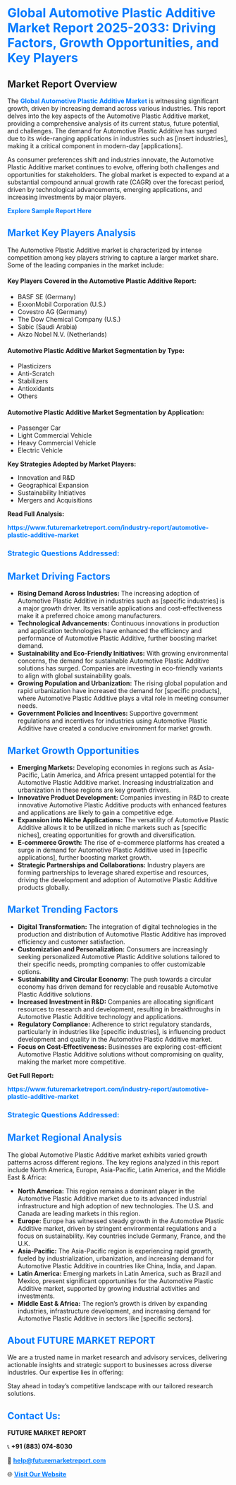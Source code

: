 <h1 style="color: #007BFF;">Global Automotive Plastic Additive Market Report 2025-2033: Driving Factors, Growth Opportunities, and Key Players</h1>

<section id="overview">
<h2>Market Report Overview</h2>
<p>The <a href="https://www.futuremarketreport.com/industry-report/automotive-plastic-additive-market" style="color: #007BFF; text-decoration: none;"><strong>Global Automotive Plastic Additive Market</strong></a> is witnessing significant growth, driven by increasing demand across various industries. This report delves into the key aspects of the Automotive Plastic Additive market, providing a comprehensive analysis of its current status, future potential, and challenges. The demand for Automotive Plastic Additive has surged due to its wide-ranging applications in industries such as [insert industries], making it a critical component in modern-day [applications].</p>
<p>As consumer preferences shift and industries innovate, the Automotive Plastic Additive market continues to evolve, offering both challenges and opportunities for stakeholders. The global market is expected to expand at a substantial compound annual growth rate (CAGR) over the forecast period, driven by technological advancements, emerging applications, and increasing investments by major players.</p>
</section>

<section id="overview">
<p><a href="https://www.futuremarketreport.com/request-sample/reportId=53835" style="color: #007BFF; text-decoration: none;"><strong>Explore Sample Report Here</strong></a></p>
</section>

<section id="key-players">
<h2 style="color: #007BFF;">Market Key Players Analysis</h2>
<p>The Automotive Plastic Additive market is characterized by intense competition among key players striving to capture a larger market share. Some of the leading companies in the market include:</p>
<h4>Key Players Covered in the Automotive Plastic Additive Report:</h4>
<ul><li>BASF SE (Germany)</li><li>ExxonMobil Corporation (U.S.)</li><li>Covestro AG (Germany)</li><li>The Dow Chemical Company (U.S.)</li><li>Sabic (Saudi Arabia)</li><li>Akzo Nobel N.V. (Netherlands)</li></ul>
<h4>Automotive Plastic Additive Market Segmentation by Type:</h4>
<ul><li>Plasticizers</li><li>Anti-Scratch</li><li>Stabilizers</li><li>Antioxidants</li><li>Others</li></ul>

<h4>Automotive Plastic Additive Market Segmentation by Application:</h4>
<ul><li>Passenger Car</li><li>Light Commercial Vehicle</li><li>Heavy Commercial Vehicle</li><li>Electric Vehicle</li></ul>
<p><strong>Key Strategies Adopted by Market Players:</strong></p>
<ul>
<li>Innovation and R&D</li>
<li>Geographical Expansion</li>
<li>Sustainability Initiatives</li>
<li>Mergers and Acquisitions</li>
</ul>
</section>

<section>
<p><strong>Read Full Analysis: </strong></p><a href="https://www.futuremarketreport.com/industry-report/automotive-plastic-additive-market" style="color: #007BFF; text-decoration: none;"><strong>https://www.futuremarketreport.com/industry-report/automotive-plastic-additive-market</strong></a>
<h3 style="color: #007BFF;">Strategic Questions Addressed:</h3>
</section>

<section id="driving-factors">
<h2 style="color: #007BFF;">Market Driving Factors</h2>
<ul>
<li><strong>Rising Demand Across Industries:</strong> The increasing adoption of Automotive Plastic Additive in industries such as [specific industries] is a major growth driver. Its versatile applications and cost-effectiveness make it a preferred choice among manufacturers.</li>
<li><strong>Technological Advancements:</strong> Continuous innovations in production and application technologies have enhanced the efficiency and performance of Automotive Plastic Additive, further boosting market demand.</li>
<li><strong>Sustainability and Eco-Friendly Initiatives:</strong> With growing environmental concerns, the demand for sustainable Automotive Plastic Additive solutions has surged. Companies are investing in eco-friendly variants to align with global sustainability goals.</li>
<li><strong>Growing Population and Urbanization:</strong> The rising global population and rapid urbanization have increased the demand for [specific products], where Automotive Plastic Additive plays a vital role in meeting consumer needs.</li>
<li><strong>Government Policies and Incentives:</strong> Supportive government regulations and incentives for industries using Automotive Plastic Additive have created a conducive environment for market growth.</li>
</ul>
</section>

<section id="growth-opportunities">
<h2 style="color: #007BFF;">Market Growth Opportunities</h2>
<ul>
<li><strong>Emerging Markets:</strong> Developing economies in regions such as Asia-Pacific, Latin America, and Africa present untapped potential for the Automotive Plastic Additive market. Increasing industrialization and urbanization in these regions are key growth drivers.</li>
<li><strong>Innovative Product Development:</strong> Companies investing in R&D to create innovative Automotive Plastic Additive products with enhanced features and applications are likely to gain a competitive edge.</li>
<li><strong>Expansion into Niche Applications:</strong> The versatility of Automotive Plastic Additive allows it to be utilized in niche markets such as [specific niches], creating opportunities for growth and diversification.</li>
<li><strong>E-commerce Growth:</strong> The rise of e-commerce platforms has created a surge in demand for Automotive Plastic Additive used in [specific applications], further boosting market growth.</li>
<li><strong>Strategic Partnerships and Collaborations:</strong> Industry players are forming partnerships to leverage shared expertise and resources, driving the development and adoption of Automotive Plastic Additive products globally.</li>
</ul>
</section>

<section id="trending-factors">
<h2 style="color: #007BFF;">Market Trending Factors</h2>
<ul>
<li><strong>Digital Transformation:</strong> The integration of digital technologies in the production and distribution of Automotive Plastic Additive has improved efficiency and customer satisfaction.</li>
<li><strong>Customization and Personalization:</strong> Consumers are increasingly seeking personalized Automotive Plastic Additive solutions tailored to their specific needs, prompting companies to offer customizable options.</li>
<li><strong>Sustainability and Circular Economy:</strong> The push towards a circular economy has driven demand for recyclable and reusable Automotive Plastic Additive solutions.</li>
<li><strong>Increased Investment in R&D:</strong> Companies are allocating significant resources to research and development, resulting in breakthroughs in Automotive Plastic Additive technology and applications.</li>
<li><strong>Regulatory Compliance:</strong> Adherence to strict regulatory standards, particularly in industries like [specific industries], is influencing product development and quality in the Automotive Plastic Additive market.</li>
<li><strong>Focus on Cost-Effectiveness:</strong> Businesses are exploring cost-efficient Automotive Plastic Additive solutions without compromising on quality, making the market more competitive.</li>
</ul>
</section>

<section>
<p><strong>Get Full Report: </strong></p><a href="https://www.futuremarketreport.com/industry-report/automotive-plastic-additive-market" style="color: #007BFF; text-decoration: none;"><strong>https://www.futuremarketreport.com/industry-report/automotive-plastic-additive-market</strong></a>
<h3 style="color: #007BFF;">Strategic Questions Addressed:</h3>
</section>


<section id="regional-analysis">
<h2 style="color: #007BFF;">Market Regional Analysis</h2>
<p>The global Automotive Plastic Additive market exhibits varied growth patterns across different regions. The key regions analyzed in this report include North America, Europe, Asia-Pacific, Latin America, and the Middle East & Africa:</p>
<ul>
<li><strong>North America:</strong> This region remains a dominant player in the Automotive Plastic Additive market due to its advanced industrial infrastructure and high adoption of new technologies. The U.S. and Canada are leading markets in this region.</li>
<li><strong>Europe:</strong> Europe has witnessed steady growth in the Automotive Plastic Additive market, driven by stringent environmental regulations and a focus on sustainability. Key countries include Germany, France, and the U.K.</li>
<li><strong>Asia-Pacific:</strong> The Asia-Pacific region is experiencing rapid growth, fueled by industrialization, urbanization, and increasing demand for Automotive Plastic Additive in countries like China, India, and Japan.</li>
<li><strong>Latin America:</strong> Emerging markets in Latin America, such as Brazil and Mexico, present significant opportunities for the Automotive Plastic Additive market, supported by growing industrial activities and investments.</li>
<li><strong>Middle East & Africa:</strong> The region’s growth is driven by expanding industries, infrastructure development, and increasing demand for Automotive Plastic Additive in sectors like [specific sectors].</li>
</ul>
</section>

<footer>
<h2 style="color: #007BFF;">About FUTURE MARKET REPORT</h2>
<p>We are a trusted name in market research and advisory services, delivering actionable insights and strategic support to businesses across diverse industries. Our expertise lies in offering:</p>

<p>Stay ahead in today’s competitive landscape with our tailored research solutions.</p>

<h2 style="color: #007BFF;">Contact Us:</h2>
<p><strong>FUTURE MARKET REPORT</strong></p>
<p>📞 <strong>+91 (883) 074-8030</strong></p>
<p>📧 <strong><a href="mailto:help@futuremarketreport.com" style="color: #007BFF;">help@futuremarketreport.com</a></strong></p>
<p>🌐 <strong><a href="https://www.futuremarketreport.com/" style="color: #007BFF;">Visit Our Website</a></strong></p>
</footer>